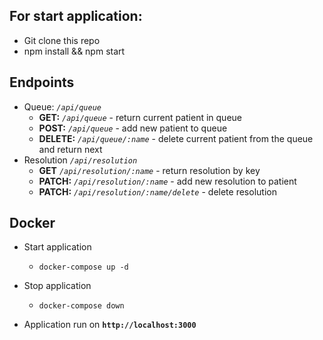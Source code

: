 ## For start application:

- Git clone this repo
- npm install && npm start

## Endpoints
- Queue: *```/api/queue```*
     - **GET:** *```/api/queue```* - return current patient in queue
     - **POST:** *```/api/queue```* - add new patient to queue
     - **DELETE:** *```/api/queue/:name```* - delete current patient from the queue and return next
- Resolution *```/api/resolution```*
     - **GET** *```/api/resolution/:name```* - return resolution by key
     - **PATCH:** *```/api/resolution/:name```* - add new resolution to patient
     - **PATCH:** *```/api/resolution/:name/delete```* - delete resolution 

## Docker
- Start application 
     - ```docker-compose up -d```

- Stop application
     - ```docker-compose down```

- Application run on  **```http://localhost:3000```**